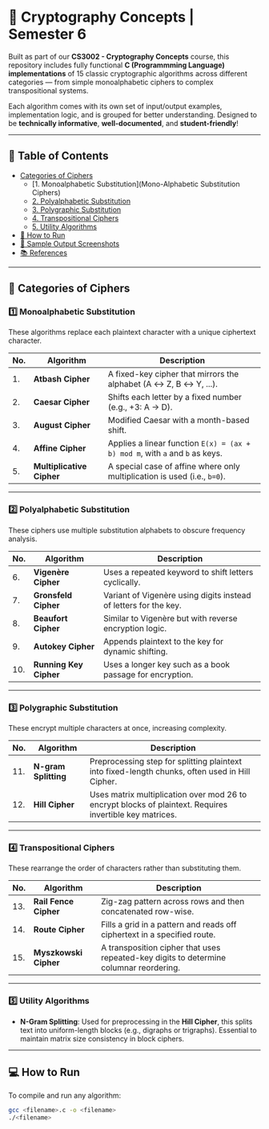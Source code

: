 # 🔐 Cryptography Concepts | Semester 6

Built as part of our **CS3002 - Cryptography Concepts** course, this repository includes fully functional **C (Programmming Language) implementations** of 15 classic cryptographic algorithms across different categories — from simple monoalphabetic ciphers to complex transpositional systems.

Each algorithm comes with its own set of input/output examples, implementation logic, and is grouped for better understanding. Designed to be **technically informative**, **well-documented**, and **student-friendly**!

---

## 🧠 Table of Contents

- [Categories of Ciphers](#categories-of-ciphers)
  - [1. Monoalphabetic Substitution](Mono-Alphabetic Substitution Ciphers)
  - [2. Polyalphabetic Substitution](#2-polyalphabetic-substitution)
  - [3. Polygraphic Substitution](#3-polygraphic-substitution)
  - [4. Transpositional Ciphers](#4-transpositional-ciphers)
  - [5. Utility Algorithms](#5-utility-algorithms)
- [🔎 How to Run](#how-to-run)
- [📸 Sample Output Screenshots](#sample-output-screenshots)
- [📚 References](#references)

---

## 📂 Categories of Ciphers

### 1️⃣ Monoalphabetic Substitution
These algorithms replace each plaintext character with a unique ciphertext character.

| No. | Algorithm | Description |
|-----|-----------|-------------|
| 1. | **Atbash Cipher** | A fixed-key cipher that mirrors the alphabet (A ↔ Z, B ↔ Y, ...). |
| 2. | **Caesar Cipher** | Shifts each letter by a fixed number (e.g., +3: A → D). |
| 3. | **August Cipher** | Modified Caesar with a month-based shift. |
| 4. | **Affine Cipher** | Applies a linear function `E(x) = (ax + b) mod m`, with `a` and `b` as keys. |
| 5. | **Multiplicative Cipher** | A special case of affine where only multiplication is used (i.e., `b=0`). |

---

### 2️⃣ Polyalphabetic Substitution
These ciphers use multiple substitution alphabets to obscure frequency analysis.

| No. | Algorithm | Description |
|-----|-----------|-------------|
| 6. | **Vigenère Cipher** | Uses a repeated keyword to shift letters cyclically. |
| 7. | **Gronsfeld Cipher** | Variant of Vigenère using digits instead of letters for the key. |
| 8. | **Beaufort Cipher** | Similar to Vigenère but with reverse encryption logic. |
| 9. | **Autokey Cipher** | Appends plaintext to the key for dynamic shifting. |
| 10. | **Running Key Cipher** | Uses a longer key such as a book passage for encryption. |

---

### 3️⃣ Polygraphic Substitution
These encrypt multiple characters at once, increasing complexity.

| No. | Algorithm | Description |
|-----|-----------|-------------|
| 11. | **N-gram Splitting** | Preprocessing step for splitting plaintext into fixed-length chunks, often used in Hill Cipher. |
| 12. | **Hill Cipher** | Uses matrix multiplication over mod 26 to encrypt blocks of plaintext. Requires invertible key matrices. |

---

### 4️⃣ Transpositional Ciphers
These rearrange the order of characters rather than substituting them.

| No. | Algorithm | Description |
|-----|-----------|-------------|
| 13. | **Rail Fence Cipher** | Zig-zag pattern across rows and then concatenated row-wise. |
| 14. | **Route Cipher** | Fills a grid in a pattern and reads off ciphertext in a specified route. |
| 15. | **Myszkowski Cipher** | A transposition cipher that uses repeated-key digits to determine columnar reordering. |

---

### 5️⃣ Utility Algorithms

- **N-Gram Splitting**: Used for preprocessing in the **Hill Cipher**, this splits text into uniform-length blocks (e.g., digraphs or trigraphs). Essential to maintain matrix size consistency in block ciphers.

---

## 💻 How to Run

To compile and run any algorithm:

```bash
gcc <filename>.c -o <filename>
./<filename>
